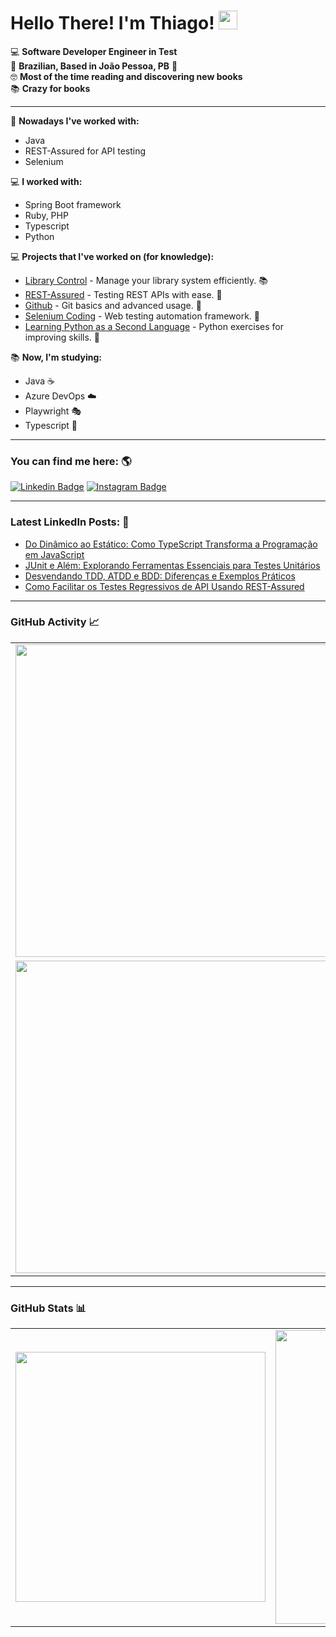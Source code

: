 # Hello There! I'm Thiago! <img src="https://raw.githubusercontent.com/iampavangandhi/iampavangandhi/master/gifs/Hi.gif" width="30px">

💻 **Software Developer Engineer in Test**  
🏡 **Brazilian, Based in João Pessoa, PB** 📍  
🤓 **Most of the time reading and discovering new books**  
📚 **Crazy for books**

---

👷 **Nowadays I've worked with:**
* Java
* REST-Assured for API testing
* Selenium

💻 **I worked with:**
* Spring Boot framework
* Ruby, PHP
* Typescript
* Python

💻 **Projects that I've worked on (for knowledge):**
* [Library Control](https://github.com/thiagofb84jp/library-control) - Manage your library system efficiently. 📚
* [REST-Assured](https://github.com/thiagofb84jp/rest-assured) - Testing REST APIs with ease. 🔧
* [Github](https://github.com/thiagofb84jp/curso-git-1) - Git basics and advanced usage. 💾
* [Selenium Coding](https://github.com/thiagofb84jp/selenium) - Web testing automation framework. 🧪
* [Learning Python as a Second Language](https://github.com/thiagofb84jp/python-exercises) - Python exercises for improving skills. 🐍

📚 **Now, I'm studying:**
* Java ☕
* Azure DevOps ☁️
* Playwright 🎭
* Typescript 📜

---

### You can find me here: 🌎
[![Linkedin Badge](https://img.shields.io/badge/-ThiagoFerreira-blue?style=flat-square&logo=Linkedin&logoColor=white&link=https://www.linkedin.com/in/thiago-ferreira-barbosa-ctfl-68072310b)](https://www.linkedin.com/in/thiago-ferreira-barbosa-ctfl-68072310b)
[![Instagram Badge](https://img.shields.io/badge/-Instagram-blue?style=flat-square&logo=Instagram&logoColor=white&link=https://www.instagram.com/thiagofb84jp/)](https://www.instagram.com/thiagofb84jp/)

---

### Latest LinkedIn Posts: 📕
- [Do Dinâmico ao Estático: Como TypeScript Transforma a Programação em JavaScript](https://www.linkedin.com/pulse/do-din%25C3%25A2mico-ao-est%25C3%25A1tico-como-typescript-transforma-em-thiago-tpewf/)
- [JUnit e Além: Explorando Ferramentas Essenciais para Testes Unitários](https://www.linkedin.com/pulse/junit-e-al%25C3%25A9m-explorando-ferramentas-essenciais-para-thiago-4itbf/)
- [Desvendando TDD, ATDD e BDD: Diferenças e Exemplos Práticos](https://www.linkedin.com/pulse/desvendando-tdd-atdd-e-bdd-diferen%C3%A7as-exemplos-thiago-sydrf/?trackingId=1ckwx4QeRRet2K1KYnT02w%3D%3D)
- [Como Facilitar os Testes Regressivos de API Usando REST-Assured](https://www.linkedin.com/pulse/como-facilitar-os-testes-regressivos-de-api-usando-thiago/)

---

### GitHub Activity 📈
<div align="center">
  <table>
    <tr>
      <td><img width="500px" src="https://github-readme-streak-stats.herokuapp.com/?user=thiagofb84jp&theme=tokyonight" /></td>
    </tr>
    <tr>
      <td><img width="500px" src="https://github-profile-trophy.vercel.app/?username=thiagofb84jp&theme=tokyonight" /></td>
    </tr>
  </table>
</div>


---

### GitHub Stats 📊
<div align="center">
  <table>
    <tr>
      <td><img width="400px" src="https://github-readme-stats.vercel.app/api/top-langs/?username=thiagofb84jp&hide=html&layout=compact&theme=tokyonight" /></td>
      <td><img width="470px" src="https://github-readme-stats.vercel.app/api?username=thiagofb84jp&theme=tokyonight" /></td>
    </tr>
  </table>
</div>
